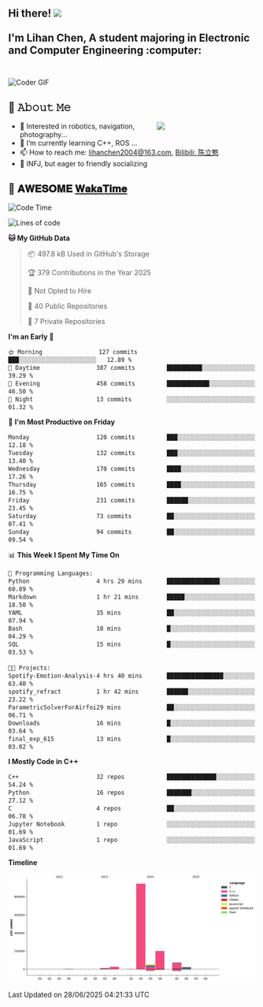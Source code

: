 <h2 align="left">
 <abc>
  <br>Hi there! <img src="https://user-images.githubusercontent.com/42378118/110234147-e3259600-7f4e-11eb-95be-0c4047144dea.gif" width="30"><br>
  <br> I'm Lihan Chen, A student majoring in Electronic and Computer Engineering :computer:<br>
  <br>
 </abc>
</h2>

<img align="center" src="https://media.giphy.com/media/SWoSkN6DxTszqIKEqv/giphy.gif" alt="Coder GIF" width="500">

## :book: 𝙰𝚋𝚘𝚞𝚝 𝙼𝚎

<img align="right" width="40%" src="https://github-readme-stats.vercel.app/api?username=LihanChen2004&show_icons=true&icon_color=CE1D2D&text_color=718096&bg_color=ffffff&hide_title=true" />

- 🌟 Interested in robotics, navigation, photography...
- 🌱 I’m currently learning C++, ROS ... 
- 📫 How to reach me: lihanchen2004@163.com, [Bilibili: 陈立憨](https://space.bilibili.com/170786212)
- 👯 INFJ, but eager to friendly socializing

## 📜 𝐀𝐖𝐄𝐒𝐎𝐌𝐄 [𝐖𝐚𝐤𝐚𝐓𝐢𝐦𝐞](https://github.com/anmol098/waka-readme-stats)

<!--START_SECTION:waka-->
![Code Time](http://img.shields.io/badge/Code%20Time-1%2C194%20hrs%202%20mins-blue)

![Lines of code](https://img.shields.io/badge/From%20Hello%20World%20I%27ve%20Written-1.3%20million%20lines%20of%20code-blue)

**🐱 My GitHub Data** 

> 📦 497.8 kB Used in GitHub's Storage 
 > 
> 🏆 379 Contributions in the Year 2025
 > 
> 🚫 Not Opted to Hire
 > 
> 📜 40 Public Repositories 
 > 
> 🔑 7 Private Repositories 
 > 
**I'm an Early 🐤** 

```text
🌞 Morning                127 commits         ███░░░░░░░░░░░░░░░░░░░░░░   12.89 % 
🌆 Daytime                387 commits         ██████████░░░░░░░░░░░░░░░   39.29 % 
🌃 Evening                458 commits         ████████████░░░░░░░░░░░░░   46.50 % 
🌙 Night                  13 commits          ░░░░░░░░░░░░░░░░░░░░░░░░░   01.32 % 
```
📅 **I'm Most Productive on Friday** 

```text
Monday                   120 commits         ███░░░░░░░░░░░░░░░░░░░░░░   12.18 % 
Tuesday                  132 commits         ███░░░░░░░░░░░░░░░░░░░░░░   13.40 % 
Wednesday                170 commits         ████░░░░░░░░░░░░░░░░░░░░░   17.26 % 
Thursday                 165 commits         ████░░░░░░░░░░░░░░░░░░░░░   16.75 % 
Friday                   231 commits         ██████░░░░░░░░░░░░░░░░░░░   23.45 % 
Saturday                 73 commits          ██░░░░░░░░░░░░░░░░░░░░░░░   07.41 % 
Sunday                   94 commits          ██░░░░░░░░░░░░░░░░░░░░░░░   09.54 % 
```


📊 **This Week I Spent My Time On** 

```text
💬 Programming Languages: 
Python                   4 hrs 29 mins       ███████████████░░░░░░░░░░   60.89 % 
Markdown                 1 hr 21 mins        █████░░░░░░░░░░░░░░░░░░░░   18.50 % 
YAML                     35 mins             ██░░░░░░░░░░░░░░░░░░░░░░░   07.94 % 
Bash                     18 mins             █░░░░░░░░░░░░░░░░░░░░░░░░   04.29 % 
SQL                      15 mins             █░░░░░░░░░░░░░░░░░░░░░░░░   03.53 % 

🐱‍💻 Projects: 
Spotify-Emotion-Analysis-4 hrs 40 mins       ████████████████░░░░░░░░░   63.40 % 
spotify_refract          1 hr 42 mins        ██████░░░░░░░░░░░░░░░░░░░   23.22 % 
ParametricSolverForAirfoi29 mins             ██░░░░░░░░░░░░░░░░░░░░░░░   06.71 % 
Downloads                16 mins             █░░░░░░░░░░░░░░░░░░░░░░░░   03.64 % 
final_exp_615            13 mins             █░░░░░░░░░░░░░░░░░░░░░░░░   03.02 % 
```

**I Mostly Code in C++** 

```text
C++                      32 repos            ██████████████░░░░░░░░░░░   54.24 % 
Python                   16 repos            ███████░░░░░░░░░░░░░░░░░░   27.12 % 
C                        4 repos             ██░░░░░░░░░░░░░░░░░░░░░░░   06.78 % 
Jupyter Notebook         1 repo              ░░░░░░░░░░░░░░░░░░░░░░░░░   01.69 % 
JavaScript               1 repo              ░░░░░░░░░░░░░░░░░░░░░░░░░   01.69 % 
```



**Timeline**

![Lines of Code chart](https://raw.githubusercontent.com/LihanChen2004/LihanChen2004/main/assets/bar_graph.png)


 Last Updated on 28/06/2025 04:21:33 UTC
<!--END_SECTION:waka-->

<!--
**LihanChen2004/LihanChen2004** is a ✨ _special_ ✨ repository because its `README.md` (this file) appears on your GitHub profile.

Here are some ideas to get you started:

- 🔭 I’m currently working on ...
- 🌱 I’m currently learning ...
- 👯 I’m looking to collaborate on ...
- 🤔 I’m looking for help with ...
- 💬 Ask me about ...
- 📫 How to reach me: ...
- 😄 Pronouns: ...
- ⚡ Fun fact: ...
-->
